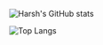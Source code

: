 ![Harsh's GitHub stats](https://github-readme-stats.vercel.app/api?username=tmnrp&show_icons=true&theme=dark)

![Top Langs](https://github-readme-stats.vercel.app/api/top-langs/?username=tmnrp&theme=dark)
